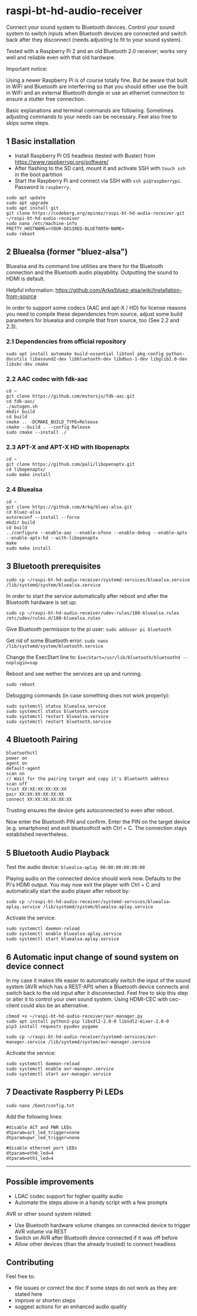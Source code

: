 # raspi-bt-hd-audio-receiver

Connect your sound system to Bluetooth devices. Control your sound system to switch inputs when Bluetooth devices are connected and switch back after they disconnect (needs adjusting to fit to your sound system).

Tested with a Raspberry Pi 2 and an old Bluetooth 2.0 receiver; works very well and reliable even with that old hardware.

Important notice:

Using a newer Raspberry Pi is of course totally fine. But be aware that built in WiFi and Bluetooth are interferring so that you should either use the built in WiFi and an external Bluetooth dongle or use an ethernet connection to ensure a stutter free connection.

Basic explanations and terminal commands are following. Sometimes adjusting commands to your needs can be necessary. Feel also free to skips some steps.

## 1 Basic installation

- Install Raspberry Pi OS headless (tested with Buster) from https://www.raspberrypi.org/software/
- After flashing to the SD card, mount it and activate SSH with `touch ssh` in the boot partition
- Start the Raspberry Pi and connect via SSH with `ssh pi@raspberrypi`. Password is `raspberry`.


```
sudo apt update
sudo apt upgrade
sudo apt install git
git clone https://codeberg.org/epinez/raspi-bt-hd-audio-receiver.git ~/raspi-bt-hd-audio-receiver
sudo nano /etc/machine-info
PRETTY_HOSTNAME=<YOUR-DESIRED-BLUETOOTH-NAME>
sudo reboot
```

## 2 Bluealsa (former "bluez-alsa")

Bluealsa and its command line utilities are there for the Bluetooth connection and the Bluetooth audio playability. Outputting the sound to HDMI is default.

Helpful information: https://github.com/Arkq/bluez-alsa/wiki/Installation-from-source

In order to support some codecs (AAC and apt-X / HD) for license reasons you need to compile these dependencies from source, adjust some build parameters for bluealsa and compile that from source, too (See 2.2 and 2.3).

### 2.1 Dependencies from official repository

`sudo apt install automake build-essential libtool pkg-config python-docutils libasound2-dev libbluetooth-dev libdbus-1-dev libglib2.0-dev libsbc-dev cmake`

### 2.2 AAC codec with fdk-aac

```
cd ~
git clone https://github.com/mstorsjo/fdk-aac.git
cd fdk-aac/
./autogen.sh 
mkdir build
cd build
cmake .. -DCMAKE_BUILD_TYPE=Release
cmake --build . --config Release
sudo cmake --install ./
```

### 2.3 APT-X and APT-X HD with libopenaptx

```
cd ~
git clone https://github.com/pali/libopenaptx.git
cd libopenaptx/
sudo make install
```

### 2.4 Bluealsa

```
cd ~
git clone https://github.com/Arkq/bluez-alsa.git
cd bluez-alsa
autoreconf --install --force
mkdir build
cd build
../configure --enable-aac --enable-ofono --enable-debug --enable-aptx --enable-aptx-hd --with-libopenaptx
make
sudo make install
```

## 3 Bluetooth prerequisites

`sudo cp ~/raspi-bt-hd-audio-receiver/systemd-services/bluealsa.service /lib/systemd/system/bluealsa.service`

In order to start the service automatically after reboot and after the Bluetooth hardware is set up:

`sudo cp ~/raspi-bt-hd-audio-receiver/udev-rules/100-bluealsa.rules /etc/udev/rules.d/100-bluealsa.rules`

Give Bluetooth permission to the pi user: `sudo adduser pi bluetooth`

Get rid of some Bluetooth error: `sudo nano /lib/systemd/system/bluetooth.service`

Change the ExecStart line to: `ExecStart=/usr/lib/bluetooth/bluetoothd --noplugin=sap`

Reboot and see wether the services are up and running.

`sudo reboot`

Debugging commands (in case something does not work properly):

```
sudo systemctl status bluealsa.service
sudo systemctl status bluetooth.service
sudo systemctl restart bluealsa.service
sudo systemctl restart bluetooth.service
```

## 4 Bluetooth Pairing

```
bluetoothctl
power on
agent on
default-agent
scan on
// Wait for the pairing target and copy it's Bluetooth address
scan off
trust XX:XX:XX:XX:XX:XX
pair XX:XX:XX:XX:XX:XX
connect XX:XX:XX:XX:XX:XX
```

Trusting ensures the device gets autoconnected to even after reboot.

Now enter the Bluetooth PIN and confirm. Enter the PIN on the target device (e.g. smartphone) and exit bluetoothctl with Ctrl + C. The connection stays established nevertheless.

## 5 Bluetooth Audio Playback

Test the audio device: `bluealsa-aplay 00:00:00:00:00:00`

Playing audio on the connected device should work now. Defaults to the Pi's HDMI output. You may now exit the player with Ctrl + C and automatically start the audio player after reboot by:

`sudo cp ~/raspi-bt-hd-audio-receiver/systemd-services/bluealsa-aplay.service /lib/systemd/system/bluealsa-aplay.service`

Activate the service:

```
sudo systemctl daemon-reload
sudo systemctl enable bluealsa-aplay.service
sudo systemctl start bluealsa-aplay.service
```

## 6 Automatic input change of sound system on device connect

In my case it makes life easier to automatically switch the input of the sound system (AVR which has a REST-API) when a Bluetooth device connects and switch back to the old input after it disconnected. Feel free to skip this step or alter it to control your own sound system. Using HDMI-CEC with cec-client could also be an alternative.

```
chmod +x ~/raspi-bt-hd-audio-receiver/avr-manager.py
sudo apt install python3-pip libsdl2-2.0-0 libsdl2-mixer-2.0-0
pip3 install requests pyudev pygame
```

`sudo cp ~/raspi-bt-hd-audio-receiver/systemd-services/avr-manager.service /lib/systemd/system/avr-manager.service`

Activate the service:

```
sudo systemctl daemon-reload
sudo systemctl enable avr-manager.service
sudo systemctl start avr-manager.service
```

## 7 Deactivate Raspberry Pi LEDs

`sudo nano /boot/config.txt`

Add the following lines:

```
#disable ACT and PWR LEDs
dtparam=act_led_trigger=none
dtparam=pwr_led_trigger=none

#disable ethernet port LEDs
dtparam=eth0_led=4
dtparam=eth1_led=4
```

---

## Possible improvements

- LDAC codec support for higher quality audio
- Automate the steps above in a handy script with a few prompts

AVR or other sound system related:

- Use Bluetooth hardware volume changes on connected device to trigger AVR volume via REST
- Switch on AVR after Bluetooth device connected if it was off before
- Allow other devices (than the already trusted) to connect headless

## Contributing

Feel free to:

- file issues or correct the doc if some steps do not work as they are stated here
- improve or shorten steps
- suggest actions for an enhanced audio quality